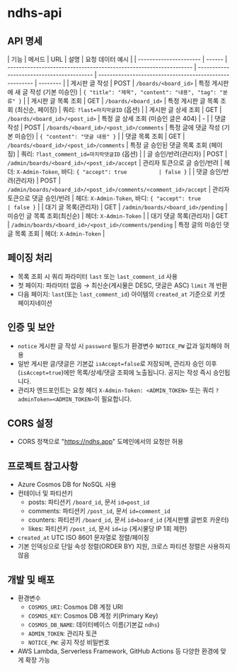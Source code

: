 # ndhs-api

## API 명세

| 기능                   | 메서드 | URL                                                               | 설명                                      | 요청 데이터 예시                                        |
| ---------------------- | ------ | ----------------------------------------------------------------- | ----------------------------------------- | ------------------------------------------------------- | -------- |
| 게시판 글 작성         | POST   | `/boards/<board_id>`                                              | 특정 게시판에 새 글 작성 (기본 미승인)    | `{ "title": "제목", "content": "내용", "tag": "분류" }` |
| 게시판 글 목록 조회    | GET    | `/boards/<board_id>`                                              | 특정 게시판 글 목록 조회 (최신순, 페이징) | 쿼리: `?last=마지막글ID` (옵션)                         |
| 게시판 글 상세 조회    | GET    | `/boards/<board_id>/<post_id>`                                    | 특정 글 상세 조회 (미승인 글은 404)       | -                                                       |
| 댓글 작성              | POST   | `/boards/<board_id>/<post_id>/comments`                           | 특정 글에 댓글 작성 (기본 미승인)         | `{ "content": "댓글 내용" }`                            |
| 댓글 목록 조회         | GET    | `/boards/<board_id>/<post_id>/comments`                           | 특정 글 승인된 댓글 목록 조회 (페이징)    | 쿼리: `?last_comment_id=마지막댓글ID` (옵션)            |
| 글 승인/반려(관리자)   | POST   | `/admin/boards/<board_id>/<post_id>/accept`                       | 관리자 토큰으로 글 승인/반려              | 헤더: `X-Admin-Token`, 바디: `{ "accept": true          | false }` |
| 댓글 승인/반려(관리자) | POST   | `/admin/boards/<board_id>/<post_id>/comments/<comment_id>/accept` | 관리자 토큰으로 댓글 승인/반려            | 헤더: `X-Admin-Token`, 바디: `{ "accept": true          | false }` |
| 대기 글 목록(관리자)   | GET    | `/admin/boards/<board_id>/pending`                                | 미승인 글 목록 조회(최신순)               | 헤더: `X-Admin-Token`                                   |
| 대기 댓글 목록(관리자) | GET    | `/admin/boards/<board_id>/<post_id>/comments/pending`             | 특정 글의 미승인 댓글 목록 조회           | 헤더: `X-Admin-Token`                                   |

## 페이징 처리

- 목록 조회 시 쿼리 파라미터 `last` 또는 `last_comment_id` 사용
- 첫 페이지: 파라미터 없음 → 최신순(게시물은 DESC, 댓글은 ASC) `limit` 개 반환
- 다음 페이지: `last`(또는 `last_comment_id`) 아이템의 `created_at` 기준으로 키셋 페이지네이션

## 인증 및 보안

- `notice` 게시판 글 작성 시 `password` 필드가 환경변수 `NOTICE_PW` 값과 일치해야 허용
- 일반 게시판 글/댓글은 기본값 `isAccept=false`로 저장되며, 관리자 승인 이후(`isAccept=true`)에만 목록/상세/댓글 조회에 노출됩니다. 공지는 작성 즉시 승인됩니다.
- 관리자 엔드포인트는 요청 헤더 `X-Admin-Token: <ADMIN_TOKEN>` 또는 쿼리 `?adminToken=<ADMIN_TOKEN>`이 필요합니다.

## CORS 설정

- CORS 정책으로 "https://ndhs.app" 도메인에서의 요청만 허용

## 프로젝트 참고사항

- Azure Cosmos DB for NoSQL 사용
- 컨테이너 및 파티션키
  - posts: 파티션키 `/board_id`, 문서 `id=post_id`
  - comments: 파티션키 `/post_id`, 문서 `id=comment_id`
  - counters: 파티션키 `/board_id`, 문서 `id=board_id` (게시판별 글번호 카운터)
  - likes: 파티션키 `/post_id`, 문서 `id=ip` (게시물당 IP 1회 제한)
- `created_at` UTC ISO 8601 문자열로 정렬/페이징
- 기본 인덱싱으로 단일 속성 정렬(ORDER BY) 지원, 크로스 파티션 정렬은 사용하지 않음

## 개발 및 배포

- 환경변수
  - `COSMOS_URI`: Cosmos DB 계정 URI
  - `COSMOS_KEY`: Cosmos DB 계정 키(Primary Key)
  - `COSMOS_DB_NAME`: 데이터베이스 이름(기본값 `ndhs`)
  - `ADMIN_TOKEN`: 관리자 토큰
  - `NOTICE_PW`: 공지 작성 비밀번호
- AWS Lambda, Serverless Framework, GitHub Actions 등 다양한 환경에 맞게 확장 가능
